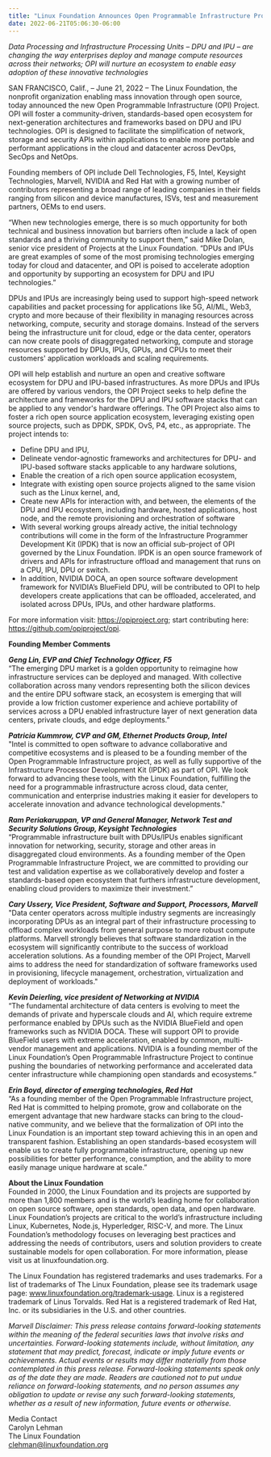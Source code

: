 ```yaml
---
title: "Linux Foundation Announces Open Programmable Infrastructure Project to Drive Open Standards for New Class of Cloud Native Infrastructure"
date: 2022-06-21T05:06:30-06:00
---
```


_Data Processing and Infrastructure Processing Units – DPU and IPU – are changing the way enterprises deploy and manage compute resources across their networks; OPI will nurture an ecosystem to enable easy adoption of these innovative technologies_

SAN FRANCISCO, Calif.,  – June 21, 2022 – The Linux Foundation, the nonprofit organization enabling mass innovation through open source, today announced the new Open Programmable Infrastructure (OPI) Project. OPI will foster a community-driven, standards-based open ecosystem for next-generation architectures and frameworks based on DPU and IPU technologies. OPI is designed to facilitate the simplification of network, storage and security APIs within applications to enable more portable and performant applications in the cloud and datacenter across DevOps, SecOps and NetOps. 

Founding members of OPI include Dell Technologies, F5, Intel, Keysight Technologies, Marvell, NVIDIA and Red Hat with a growing number of contributors representing a broad range of leading companies in their fields ranging from silicon and device manufactures, ISVs, test and measurement partners, OEMs to end users. 
  
“When new technologies emerge, there is so much opportunity for both technical and business innovation but barriers often include a lack of open standards and a thriving community to support them,” said Mike Dolan, senior vice president of Projects at the Linux Foundation. “DPUs and IPUs are great examples of some of the most promising technologies emerging today for cloud and datacenter, and OPI is poised to accelerate adoption and opportunity by supporting an ecosystem for DPU and IPU technologies.”

DPUs and IPUs are increasingly being used to support high-speed network capabilities and packet processing for applications like 5G, AI/ML, Web3, crypto and more because of their flexibility in managing resources across networking, compute, security and storage domains. Instead of the servers being the infrastructure unit for cloud, edge or the data center, operators can now create pools of disaggregated networking, compute and storage resources supported by DPUs, IPUs, GPUs, and CPUs to meet their customers' application workloads and scaling requirements.

OPI will help establish and nurture an open and creative software ecosystem for DPU and IPU-based infrastructures. As more DPUs and IPUs are offered by various vendors, the OPI Project seeks to help define the architecture and frameworks for the DPU and IPU software stacks that can be applied to any vendor's hardware offerings. The OPI Project also aims to foster a rich open source application ecosystem, leveraging existing open source projects, such as DPDK, SPDK, OvS, P4, etc., as appropriate.  The project intends to:

* Define DPU and IPU, 
* Delineate vendor-agnostic frameworks and architectures for DPU- and IPU-based software stacks applicable to any hardware solutions, 
* Enable the creation of a rich open source application ecosystem,
* Integrate with existing open source projects aligned to the same vision such as the Linux kernel, and, 
* Create new APIs for interaction with, and between, the elements of the DPU and IPU ecosystem, including hardware, hosted applications, host node, and the remote provisioning and orchestration of software
* With several working groups already active, the initial technology contributions will come in the form of the Infrastructure Programmer Development Kit (IPDK) that is now an official sub-project of OPI governed by the Linux Foundation. IPDK is an open source framework of drivers and APIs for infrastructure offload and management that runs on a CPU, IPU, DPU or switch. 
* In addition, NVIDIA DOCA, an open source software development framework for NVIDIA’s BlueField DPU, will be contributed to OPI to help developers create applications that can be offloaded, accelerated, and isolated across DPUs, IPUs, and other hardware platforms. 

For more information visit: https://opiproject.org; start contributing here: https://github.com/opiproject/opi.

**Founding Member Comments**   

***Geng Lin, EVP and Chief Technology Officer, F5***   
“The emerging DPU market is a golden opportunity to reimagine how infrastructure services can be deployed and managed. With collective collaboration across many vendors representing both the silicon devices and the entire DPU software stack, an ecosystem is emerging that will provide a low friction customer experience and achieve portability of services across a DPU enabled infrastructure layer of next generation data centers, private clouds, and edge deployments.”

***Patricia Kummrow, CVP and GM, Ethernet Products Group, Intel***   
"Intel is committed to open software to advance collaborative and competitive ecosystems and is pleased to be a founding member of the Open Programmable Infrastructure project, as well as fully supportive of the Infrastructure Processor Development Kit (IPDK) as part of OPI. We look forward to advancing these tools, with the Linux Foundation, fulfilling the need for a programmable infrastructure across cloud, data center, communication and enterprise industries making it easier for developers to accelerate innovation and advance technological developments."

***Ram Periakaruppan, VP and General Manager, Network Test and Security Solutions Group, Keysight Technologies***   
“Programmable infrastructure built with DPUs/IPUs enables significant innovation for networking, security, storage and other areas in disaggregated cloud environments. As a founding member of the Open Programmable Infrastructure Project, we are committed to providing our test and validation expertise as we collaboratively develop and foster a standards-based open ecosystem that furthers infrastructure development, enabling cloud providers to maximize their investment.”

***Cary Ussery, Vice President, Software and Support, Processors, Marvell***   
"Data center operators across multiple industry segments are increasingly incorporating DPUs as an integral part of their infrastructure processing to offload complex workloads from general purpose to more robust compute platforms. Marvell strongly believes that software standardization in the ecosystem will significantly contribute to the success of workload acceleration solutions. As a founding member of the OPI Project, Marvell aims to address the need for standardization of software frameworks used in provisioning, lifecycle management, orchestration, virtualization and deployment of workloads."

***Kevin Deierling, vice president of Networking at NVIDIA***   
“The fundamental architecture of data centers is evolving to meet the demands of private and hyperscale clouds and AI, which require extreme performance enabled by DPUs such as the NVIDIA BlueField and open frameworks such as NVIDIA DOCA. These will support OPI to provide BlueField users with extreme acceleration, enabled by common, multi-vendor management and applications. NVIDIA is a founding member of the Linux Foundation’s Open Programmable Infrastructure Project to continue pushing the boundaries of networking performance and accelerated data center infrastructure while championing open standards and ecosystems.”

***Erin Boyd, director of emerging technologies, Red Hat***   
“As a founding member of the Open Programmable Infrastructure project, Red Hat is committed to helping promote, grow and collaborate on the emergent advantage that new hardware stacks can bring to the cloud-native community, and we believe that the formalization of OPI into the Linux Foundation is an important step toward achieving this in an open and transparent fashion. Establishing an open standards-based ecosystem will enable us to create fully programmable infrastructure, opening up new possibilities for better performance, consumption, and the ability to more easily manage unique hardware at scale.”

**About the Linux Foundation**   
Founded in 2000, the Linux Foundation and its projects are supported by more than 1,800 members and is the world’s leading home for collaboration on open source software, open standards, open data, and open hardware. Linux Foundation’s projects are critical to the world’s infrastructure including Linux, Kubernetes, Node.js, Hyperledger, RISC-V, and more.  The Linux Foundation’s methodology focuses on leveraging best practices and addressing the needs of contributors, users and solution providers to create sustainable models for open collaboration. For more information, please visit us at linuxfoundation.org.
 
 
The Linux Foundation has registered trademarks and uses trademarks. For a list of trademarks of The Linux Foundation, please see its trademark usage page: www.linuxfoundation.org/trademark-usage. Linux is a registered trademark of Linus Torvalds. Red Hat is a registered trademark of Red Hat, Inc. or its subsidiaries in the U.S. and other countries.

_Marvell Disclaimer: This press release contains forward-looking statements within the meaning of the federal securities laws that involve risks and uncertainties. Forward-looking statements include, without limitation, any statement that may predict, forecast, indicate or imply future events or achievements. Actual events or results may differ materially from those contemplated in this press release. Forward-looking statements speak only as of the date they are made. Readers are cautioned not to put undue reliance on forward-looking statements, and no person assumes any obligation to update or revise any such forward-looking statements, whether as a result of new information, future events or otherwise._

Media Contact   
Carolyn Lehman   
The Linux Foundation   
clehman@linuxfoundation.org   
